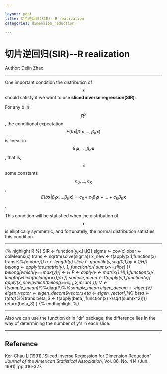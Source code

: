 ```yaml
---

layout: post
title: 切片逆回归(SIR)--R realization
categories: dimension_reduction

---
```


# 切片逆回归(SIR)--R realization

Author: Delin Zhao

---

One important condition the distribution of $$\mathbf{x}$$ should satisfy if we want to use **sliced inverse regression(SIR)**:

For any b in $$\mathbf{R}^{p}$$, the conditional expectation $$E(b\mathbf{x}|\beta_{1}\mathbf{x},...,\beta_{K}\mathbf{x})$$ is linear in $$\beta_{1}\mathbf{x},...,\beta_{K}\mathbf{x}$$, that is, $$\exists$$ some constants $$c_{0},...,c_{K}$$, $$E(b\mathbf{x}|\beta_{1}\mathbf{x},...\beta_{K}\mathbf{x})=c_{0}+c_{1}\beta_{1}\mathbf{x}+...+c_{K}\beta_{K}\mathbf{x}$$.

This condition will be statisfied when the distribution of $$\mathbf{x}$$ is elliptically symmetric, and fortunatelly, the normal distribution satisfies this condition.

---

{% highlight R %}
SIR <- function(y,x,H,K){
  sigma <- cov(x)
  xbar <- colMeans(x)
  trans <- sqrtm(solve(sigma))
  x_new <- t(apply(x,1,function(x) trans%*%(x-xbar)))
  n <- length(y)
  slice <- quantile(y,seq(0,1,by = 1/H))
  belong <- apply(as.matrix(y), 1, function(x){
    sum(x>=slice)
  })
  belong[which(y==max(y))] <- H
  P <- apply(v <- matrix(1:H),1,function(x){
    length(which(belong==x))/n
  })
  sample_mean <- t(apply(v,1,function(x){
    apply(x_new[which(belong==x),],2,mean)
  }))
  V <- t(sample_mean)%*%diag(P)%*%sample_mean
  eigen_decom <- eigen(V)
  eigen_vector <- eigen_decom$vectors
  eta <- eigen_vector[,1:K]
  beta <- t(eta)%*%trans
  beta_S <- t(apply(beta,1,function(x) x/sqrt(sum(x^2))))
  return(beta_S)
}
{% endhighlight %}

---

Also we can use the function dr in "dr" package, the difference lies in the way of determining the number of y's in each slice.

---
## Reference

Ker-Chau Li(1991),"Sliced Inverse Regression for Dimension Reduction" *Journal of the American Statistical Association*, Vol. 86, No. 414 (Jun., 1991), pp.316-327.
